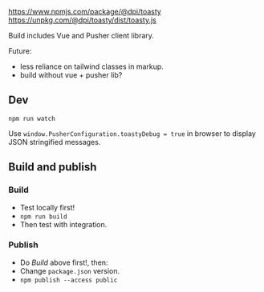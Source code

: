 https://www.npmjs.com/package/@dpi/toasty
https://unpkg.com/@dpi/toasty/dist/toasty.js

Build includes Vue and Pusher client library.

Future:

 - less reliance on tailwind classes in markup.
 - build without vue + pusher lib?

## Dev

`npm run watch`

Use `window.PusherConfiguration.toastyDebug = true` in browser to display
JSON stringified messages.

## Build and publish

### Build

 - Test locally first!
 - `npm run build`
 - Then test with integration.

### Publish

 - Do _Build_ above first!, then:
 - Change `package.json` version.
 - `npm publish --access public`

